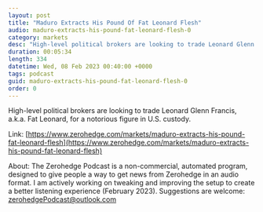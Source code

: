```yaml
---
layout: post
title: "Maduro Extracts His Pound Of Fat Leonard Flesh"
audio: maduro-extracts-his-pound-fat-leonard-flesh-0
category: markets
desc: "High-level political brokers are looking to trade Leonard Glenn Francis, a.k.a. Fat Leonard, for a notorious figure in U.S. custody."
duration: 00:05:34
length: 334
datetime: Wed, 08 Feb 2023 00:40:00 +0000
tags: podcast
guid: maduro-extracts-his-pound-fat-leonard-flesh-0
order: 0
---
```

High-level political brokers are looking to trade Leonard Glenn Francis, a.k.a. Fat Leonard, for a notorious figure in U.S. custody.

Link: [https://www.zerohedge.com/markets/maduro-extracts-his-pound-fat-leonard-flesh](https://www.zerohedge.com/markets/maduro-extracts-his-pound-fat-leonard-flesh)

About: The Zerohedge Podcast is a non-commercial, automated program, designed to give people a way to get news from Zerohedge in an audio format.  I am actively working on tweaking and improving the setup to create a better listening experience (February 2023).  Suggestions are welcome: [zerohedgePodcast@outlook.com](mailto:zerohedgePodcast@outlook.com)